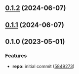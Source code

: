 

## [0.1.2](https://github.com/quannt-paypay/monorepo-semantic-releases/compare/@mono/config-release-it-v0.1.1...@mono/config-release-it-v0.1.2) (2024-06-07)

## [0.1.1](https://github.com/quannt-paypay/monorepo-semantic-releases/compare/@mono/config-release-it-v0.1.0...@mono/config-release-it-v0.1.1) (2024-06-07)

## 0.1.0 (2023-05-01)


### Features

* **repo:** initial commit ([5849273](https://github.com/b12k/monorepo-semantic-releases/commit/58492737f01fe3a2fd98e0b2b3c0646e6850a8db))